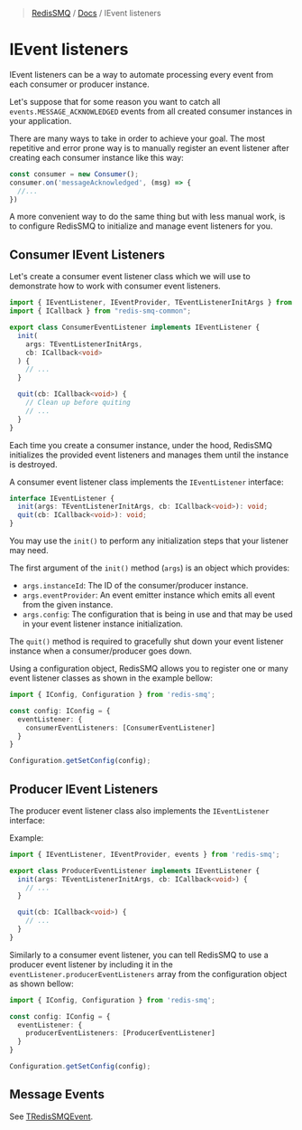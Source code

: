 > [RedisSMQ](../README.md) / [Docs](README.md) / IEvent listeners

# IEvent listeners

IEvent listeners can be a way to automate processing every event from each consumer or producer instance.

Let's suppose that for some reason you want to catch all `events.MESSAGE_ACKNOWLEDGED` events from all created
consumer instances in your application.

There are many ways to take in order to achieve your goal. The most repetitive and error prone way is to manually
register an event listener after creating each consumer instance like this way:

```javascript
const consumer = new Consumer();
consumer.on('messageAcknowledged', (msg) => {
  //...
})
```

A more convenient way to do the same thing but with less manual work, is to configure RedisSMQ to initialize and
manage event listeners for you.

## Consumer IEvent Listeners

Let's create a consumer event listener class which we will use to demonstrate how to work with consumer event listeners.

```typescript
import { IEventListener, IEventProvider, TEventListenerInitArgs } from 'redis-smq';
import { ICallback } from "redis-smq-common";

export class ConsumerEventListener implements IEventListener {
  init(
    args: TEventListenerInitArgs,
    cb: ICallback<void>
  ) {
    // ...
  }

  quit(cb: ICallback<void>) {
    // Clean up before quiting
    // ...
  }
}
```

Each time you create a consumer instance, under the hood, RedisSMQ initializes the provided event listeners and manages them until the instance is destroyed.

A consumer event listener class implements the `IEventListener` interface:

```typescript
interface IEventListener {
  init(args: TEventListenerInitArgs, cb: ICallback<void>): void;
  quit(cb: ICallback<void>): void;
}
```

You may use the `init()` to perform any initialization steps that your listener may need.

The first argument of the `init()` method (`args`) is an object which provides:

- `args.instanceId`: The ID of the consumer/producer instance.
- `args.eventProvider`: An event emitter instance which emits all event from the given instance.
- `args.config`: The configuration that is being in use and that may be used in your event listener instance initialization.

The `quit()` method is required to gracefully shut down your event listener instance when a consumer/producer goes down.

Using a configuration object, RedisSMQ allows you to register one or many event listener classes as shown in the example bellow:

```typescript
import { IConfig, Configuration } from 'redis-smq';

const config: IConfig = {
  eventListener: {
    consumerEventListeners: [ConsumerEventListener]
  }
}

Configuration.getSetConfig(config);
```

## Producer IEvent Listeners

The producer event listener class also implements the `IEventListener` interface:

Example:

```typescript
import { IEventListener, IEventProvider, events } from 'redis-smq';

export class ProducerEventListener implements IEventListener {
  init(args: TEventListenerInitArgs, cb: ICallback<void>) {
    // ...
  }

  quit(cb: ICallback<void>) {
    // ...
  }
}
```

Similarly to a consumer event listener, you can tell RedisSMQ to use a producer event listener by including it in the `eventListener.producerEventListeners` array from the configuration object as shown bellow:

```typescript
import { IConfig, Configuration } from 'redis-smq';

const config: IConfig = {
  eventListener: {
    producerEventListeners: [ProducerEventListener]
  }
}

Configuration.getSetConfig(config);
```

## Message Events

See [TRedisSMQEvent](./api/type-aliases/TRedisSMQEvent.md).
